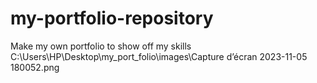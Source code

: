 # my-portfolio-repository
Make my own portfolio to show off my skills
C:\Users\HP\Desktop\my_port_folio\images\Capture d’écran 2023-11-05 180052.png
